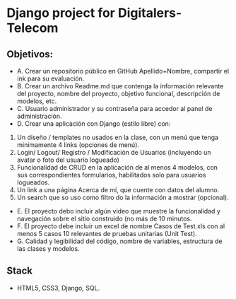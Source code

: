 # Django project for Digitalers-Telecom

## Objetivos:
- A. Crear un repositorio público en GitHub Apellido+Nombre, compartir el ink para su evaluación.
- B. Crear un archivo Readme.md que contenga la información relevante del proyecto, nombre del proyecto, objetivo funcional, descripción de modelos, etc.
- C. Usuario administrador y su contraseña para accedor al panel de administración.
- D. Crear una aplicación con Django (estilo libre) con:
1. Un diseño / templates no usados en la clase, con un menú que tenga minimamente 4 links (opciones de menú).
2. Login/ Logout/ Registro / Modificación de Usuarios (incluyendo un avatar o foto del usuario logueado)
3. Funcionalidad de CRUD en la aplicación de al menos 4 modelos, con sus correspondientes formularios, habilitados solo para usuarios logueados.
4. Un link a una página Acerca de mí, que cuente con datos del alumno.
5. Un search que so uso como filtro do la información a mostrar (opcional).
- E. El proyecto debo incluir algún video que muestre la funcionalidad y navegación sobre el sitio construido (no más de 10 minutos.
- F. El proyecto debe incluir un excel de nombre Casos de Test.xls con al menos 5 casos 10 relevantes de pruebas unitarias (Unit Test).
- G. Calidad y legibilidad del código, nombre de variables, estructura de las clases y modelos.

## Stack
- HTML5, CSS3, Django, SQL.
